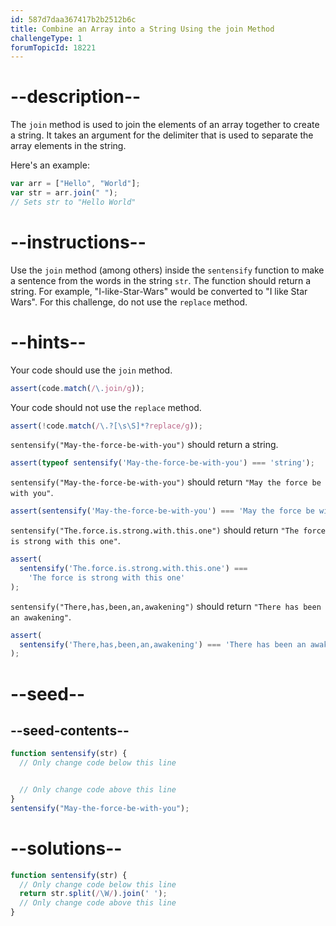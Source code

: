 ```yaml
---
id: 587d7daa367417b2b2512b6c
title: Combine an Array into a String Using the join Method
challengeType: 1
forumTopicId: 18221
---
```


# --description--

The `join` method is used to join the elements of an array together to create a string. It takes an argument for the delimiter that is used to separate the array elements in the string.

Here's an example:

```js
var arr = ["Hello", "World"];
var str = arr.join(" ");
// Sets str to "Hello World"
```

# --instructions--

Use the `join` method (among others) inside the `sentensify` function to make a sentence from the words in the string `str`. The function should return a string. For example, "I-like-Star-Wars" would be converted to "I like Star Wars". For this challenge, do not use the `replace` method.

# --hints--

Your code should use the `join` method.

```js
assert(code.match(/\.join/g));
```

Your code should not use the `replace` method.

```js
assert(!code.match(/\.?[\s\S]*?replace/g));
```

`sentensify("May-the-force-be-with-you")` should return a string.

```js
assert(typeof sentensify('May-the-force-be-with-you') === 'string');
```

`sentensify("May-the-force-be-with-you")` should return `"May the force be with you"`.

```js
assert(sentensify('May-the-force-be-with-you') === 'May the force be with you');
```

`sentensify("The.force.is.strong.with.this.one")` should return `"The force is strong with this one"`.

```js
assert(
  sentensify('The.force.is.strong.with.this.one') ===
    'The force is strong with this one'
);
```

`sentensify("There,has,been,an,awakening")` should return `"There has been an awakening"`.

```js
assert(
  sentensify('There,has,been,an,awakening') === 'There has been an awakening'
);
```

# --seed--

## --seed-contents--

```js
function sentensify(str) {
  // Only change code below this line


  // Only change code above this line
}
sentensify("May-the-force-be-with-you");
```

# --solutions--

```js
function sentensify(str) {
  // Only change code below this line
  return str.split(/\W/).join(' ');
  // Only change code above this line
}
```
